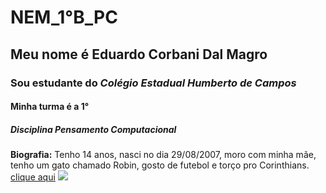 # **NEM_1°B_PC**
## Meu nome é Eduardo Corbani Dal Magro
### Sou estudante do _Colégio Estadual Humberto de Campos_
#### Minha turma é a 1°
##### Disciplina _Pensamento Computacional_
**Biografia:** Tenho 14 anos, nasci no dia 29/08/2007, moro com minha mãe, tenho um gato chamado Robin, gosto de futebol e torço pro Corinthians. 
[clique aqui](https://www.youtube.com/watch?v=P2qvD7LRBAo)
![](https://logodownload.org/corinthians-logo-corinthians-escudo/)

